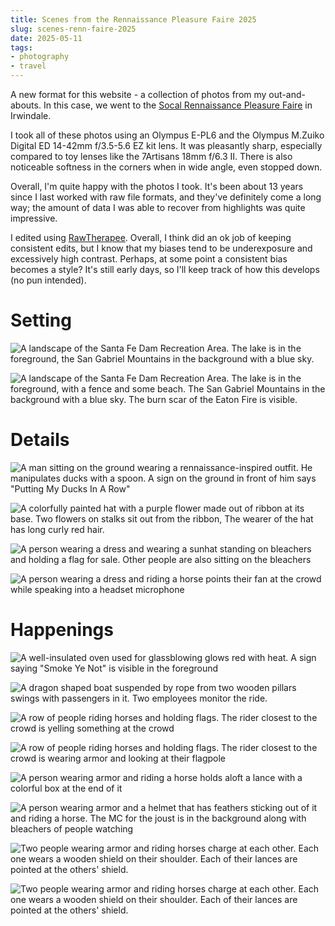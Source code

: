 ```yaml
---
title: Scenes from the Rennaissance Pleasure Faire 2025
slug: scenes-renn-faire-2025
date: 2025-05-11
tags:
- photography
- travel
---
```

A new format for this website - a collection of photos from my out-and-abouts. In this case, we went to the [Socal Rennaissance Pleasure Faire](https://renfair.com/socal/) in Irwindale.

I took all of these photos using an Olympus E-PL6 and the Olympus M.Zuiko Digital ED 14-42mm f/3.5-5.6 EZ kit lens. It was pleasantly sharp, especially compared to toy lenses like the 7Artisans 18mm f/6.3 II. There is also noticeable softness in the corners when in wide angle, even stopped down.

Overall, I'm quite happy with the photos I took. It's been about 13 years since I last worked with raw file formats, and they've definitely come a long way; the amount of data I was able to recover from highlights was quite impressive.

I edited using [RawTherapee](https://rawtherapee.com/). Overall, I think did an ok job of keeping consistent edits, but I know that my biases tend to be underexposure and excessively high contrast. Perhaps, at some point a consistent bias becomes a style? It's still early days, so I'll keep track of how this develops (no pun intended).

# Setting

![A landscape of the Santa Fe Dam Recreation Area. The lake is in the foreground, the San Gabriel Mountains in the background with a blue sky.](./landscape_1.jpg)

![A landscape of the Santa Fe Dam Recreation Area. The lake is in the foreground, with a fence and some beach. The San Gabriel Mountains in the background with a blue sky. The burn scar of the Eaton Fire is visible.](./landscape_2.jpg)


# Details

![A man sitting on the ground wearing a rennaissance-inspired outfit. He manipulates ducks with a spoon. A sign on the ground in front of him says "Putting My Ducks In A Row"](./ducks_in_a_row.jpg)

![A colorfully painted hat with a purple flower made out of ribbon at its base. Two flowers on stalks sit out from the ribbon, The wearer of the hat has long curly red hair.](./hat.jpg)

![A person wearing a dress and wearing a sunhat standing on bleachers and holding a flag for sale. Other people are also sitting on the bleachers](./flag_seller.jpg)

![A person wearing a dress and riding a horse points their fan at the crowd while speaking into a headset microphone](./joust_mc.jpg)

# Happenings

![A well-insulated oven used for glassblowing glows red with heat. A sign saying "Smoke Ye Not" is visible in the foreground](./glassblowing_oven.jpg)

![A dragon shaped boat suspended by rope from two wooden pillars swings with passengers in it. Two employees monitor the ride.](./dragon_swing.jpg)

![A row of people riding horses and holding flags. The rider closest to the crowd is yelling something at the crowd](./joust_2.jpg)

![A row of people riding horses and holding flags. The rider closest to the crowd is wearing armor and looking at their flagpole](./joust_3.jpg)

![A person wearing armor and riding a horse holds aloft a lance with a colorful box at the end of it](./joust_4.jpg)

![A person wearing armor and a helmet that has feathers sticking out of it and riding a horse. The MC for the joust is in the background along with bleachers of people watching](./joust_5.jpg)

![Two people wearing armor and riding horses charge at each other. Each one wears a wooden shield on their shoulder. Each of their lances are pointed at the others' shield.](./joust_6.jpg)

![Two people wearing armor and riding horses charge at each other. Each one wears a wooden shield on their shoulder. Each of their lances are pointed at the others' shield.](./joust_7.jpg)

